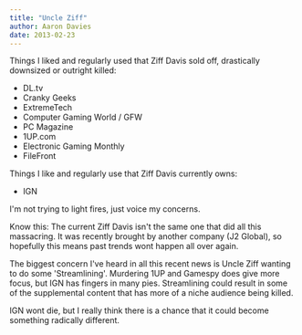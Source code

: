 ```yaml
---
title: "Uncle Ziff"
author: Aaron Davies
date: 2013-02-23
---
```


Things I liked and regularly used that Ziff Davis sold off, drastically downsized or outright killed:

* DL.tv
* Cranky Geeks
* ExtremeTech
* Computer Gaming World / GFW
* PC Magazine
* 1UP.com
* Electronic Gaming Monthly
* FileFront

Things I like and regularly use that Ziff Davis currently owns:

* IGN

I'm not trying to light fires, just voice my concerns.

Know this: The current Ziff Davis isn't the same one that did all this massacring. It was recently brought by another company (J2 Global), so hopefully this means past trends wont happen all over again.

The biggest concern I've heard in all this recent news is Uncle Ziff wanting to do some 'Streamlining'. Murdering 1UP and Gamespy does give more focus, but IGN has fingers in many pies. Streamlining could result in some of the supplemental content that has more of a niche audience being killed.

IGN wont die, but I really think there is a chance that it could become something radically different.
